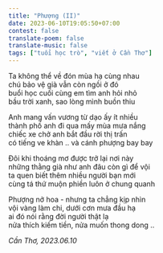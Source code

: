 ```yaml
---
title: "Phượng (II)"
date: 2023-06-10T19:05:50+07:00
contest: false
translate-poem: false
translate-music: false
tags: ["tuổi học trò", "viết ở Cần Thơ"]
---
```

Ta không thể về đón mùa hạ cùng nhau  
chú bảo vệ già vẫn còn ngồi ở đó  
buổi học cuối cùng em tìm anh hỏi nhỏ  
bầu trời xanh, sao lòng mình buồn thiu  
  
Anh mang vấn vương từ dạo ấy ít nhiều  
thành phố anh đi qua mấy mùa mưa nắng  
chiếc xe chở anh bắt đầu rời thị trấn  
có tiếng ve khàn .. và cánh phượng bay bay  
  
Đôi khi thoáng mơ được trở lại nơi này  
những thằng già như anh đâu còn gì để vội  
ta quen biết thêm nhiều người bạn mới  
cùng tá thứ muộn phiền luôn ở chung quanh  
  
Phượng nở hoa - nhưng ta chẳng kịp nhìn  
vội vàng làm chi, dưới cơn mưa đầu hạ  
ai đó nói rằng đời người thật lạ  
nửa thích kiếm tiền, nửa muốn thong dong ..  
  
*Cần Thơ, 2023.06.10*